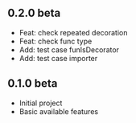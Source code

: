 ## 0.2.0 beta

- Feat: check repeated decoration  
- Feat: check func type  
- Add: test case funIsDecorator  
- Add: test case importer  

## 0.1.0 beta

- Initial project  
- Basic available features  

